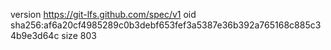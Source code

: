 version https://git-lfs.github.com/spec/v1
oid sha256:af6a20cf4985289c0b3debf653fef3a5387e36b392a765168c885c34b9e3d64c
size 803
